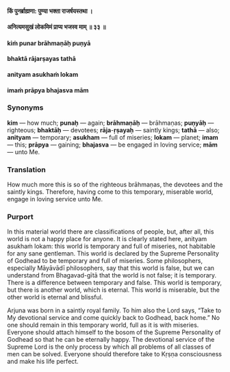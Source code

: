 #### किं पुनर्ब्राह्मणा: पुण्या भक्ता राजर्षयस्तथा ।
#### अनित्यमसुखं लोकमिमं प्राप्य भजस्व माम् ॥ ३३ ॥

#### kiṁ punar brāhmaṇāḥ puṇyā
#### bhaktā rājarṣayas tathā
#### anityam asukhaṁ lokam
#### imaṁ prāpya bhajasva mām

### Synonyms

**kim** — how much; **punaḥ** — again; **brāhmaṇāḥ** — brāhmaṇas; **puṇyāḥ** — righteous; **bhaktāḥ** — devotees; **rāja**-**ṛṣayaḥ** — saintly kings; **tathā** — also; **anityam** — temporary; **asukham** — full of miseries; **lokam** — planet; **imam** — this; **prāpya** — gaining; **bhajasva** — be engaged in loving service; **mām** — unto Me.

### Translation

How much more this is so of the righteous brāhmaṇas, the devotees and the saintly kings. Therefore, having come to this temporary, miserable world, engage in loving service unto Me.

### Purport

In this material world there are classifications of people, but, after all, this world is not a happy place for anyone. It is clearly stated here, anityam asukhaṁ lokam: this world is temporary and full of miseries, not habitable for any sane gentleman. This world is declared by the Supreme Personality of Godhead to be temporary and full of miseries. Some philosophers, especially Māyāvādī philosophers, say that this world is false, but we can understand from Bhagavad-gītā that the world is not false; it is temporary. There is a difference between temporary and false. This world is temporary, but there is another world, which is eternal. This world is miserable, but the other world is eternal and blissful.

Arjuna was born in a saintly royal family. To him also the Lord says, “Take to My devotional service and come quickly back to Godhead, back home.” No one should remain in this temporary world, full as it is with miseries. Everyone should attach himself to the bosom of the Supreme Personality of Godhead so that he can be eternally happy. The devotional service of the Supreme Lord is the only process by which all problems of all classes of men can be solved. Everyone should therefore take to Kṛṣṇa consciousness and make his life perfect.